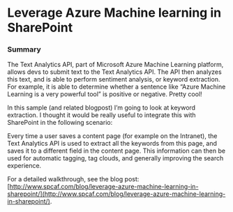 # Leverage Azure Machine learning in SharePoint #

### Summary ###
The Text Analytics API, part of Microsoft Azure Machine Learning platform, allows devs to submit text to the Text Analytics API. The API then analyzes this text, and is able to perform sentiment analysis, or keyword extraction. For example, it is able to determine whether a sentence like “Azure Machine Learning is a very powerful tool” is positive or negative. Pretty cool!

In this sample (and related blogpost) I’m going to look at keyword extraction. I thought it would be really useful to integrate this with SharePoint in the following scenario:

Every time a user saves a content page (for example on the Intranet), the Text Analytics API is used to extract all the keywords from this page, and saves it to a different field in the content page. This information can then be used for automatic tagging, tag clouds, and generally improving the search experience.

For a detailed walkthrough, see the blog post: [http://www.spcaf.com/blog/leverage-azure-machine-learning-in-sharepoint/](http://www.spcaf.com/blog/leverage-azure-machine-learning-in-sharepoint/). 
